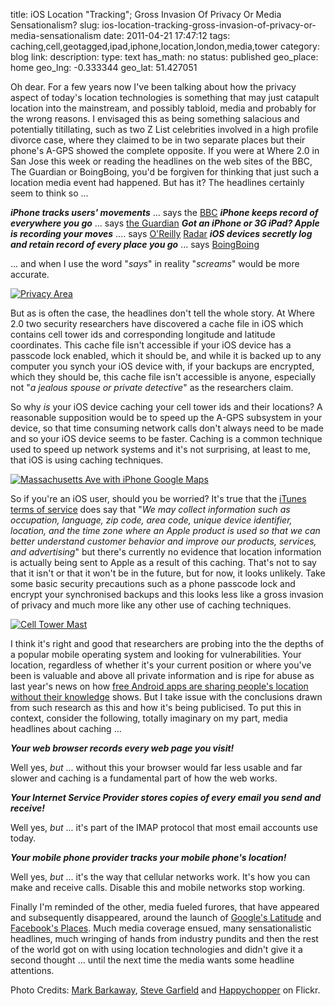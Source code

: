 title: iOS Location "Tracking"; Gross Invasion Of Privacy Or Media Sensationalism?
slug: ios-location-tracking-gross-invasion-of-privacy-or-media-sensationalism
date: 2011-04-21 17:47:12
tags: caching,cell,geotagged,ipad,iphone,location,london,media,tower
category: blog
link: 
description: 
type: text
has_math: no
status: published
geo_place: home
geo_lng: -0.333344
geo_lat: 51.427051

Oh dear. For a few years now I've been talking about how the privacy aspect of today's location technologies is something that may just catapult location into the mainstream, and possibly tabloid, media and probably for the wrong reasons. I envisaged this as being something salacious and potentially titillating, such as two Z List celebrities involved in a high profile divorce case, where they claimed to be in two separate places but their phone's A-GPS showed the complete opposite. If you were at Where 2.0 in San Jose this week or reading the headlines on the web sites of the BBC, The Guardian or BoingBoing, you'd be forgiven for thinking that just such a location media event had happened. But has it? The headlines certainly seem to think so ...

***iPhone tracks users' movements*** ... says the [BBC](http://www.bbc.co.uk/news/technology-13145562 "http://www.bbc.co.uk/news/technology-13145562")
***iPhone keeps record of everywhere you go*** ... says [the Guardian](http://www.guardian.co.uk/technology/2011/apr/20/iphone-tracking-prompts-privacy-fears "http://www.guardian.co.uk/technology/2011/apr/20/iphone-tracking-prompts-privacy-fears")
***Got an iPhone or 3G iPad? Apple is recording your moves*** .... says [O'Reilly](http://radar.oreilly.com/2011/04/apple-location-tracking.html "http://radar.oreilly.com/2011/04/apple-location-tracking.html") [Radar](http://radar.oreilly.com/2011/04/apple-location-tracking.html "http://radar.oreilly.com/2011/04/apple-location-tracking.html")
***iOS devices secretly log and retain record of every place you go*** ... says [BoingBoing](http://www.boingboing.net/2011/04/20/ios-devices-secretly.html "http://www.boingboing.net/2011/04/20/ios-devices-secretly.html")

... and when I use the word "*says*" in reality "*screams*" would be more accurate.

<!-- TEASER_END -->

[![Privacy Area](http://farm1.static.flickr.com/45/121496801_681393aa1e_d.jpg)](http://www.flickr.com/photos/barkaway/121496801/in/faves-vicchi/ "Privacy Area")

But as is often the case, the headlines don't tell the whole story. At Where 2.0 two security researchers have discovered a cache file in iOS which contains cell tower ids and corresponding longitude and latitude coordinates. This cache file isn't accessible if your iOS device has a passcode lock enabled, which it should be, and while it is backed up to any computer you synch your iOS device with, if your backups are encrypted, which they should be, this cache file isn't accessible is anyone, especially not "*a jealous spouse or private detective*" as the researchers claim.

So why *is* your iOS device caching your cell tower ids and their locations? A reasonable supposition would be to speed up the A-GPS subsystem in your device, so that time consuming network calls don't always need to be made and so your iOS device seems to be faster. Caching is a common technique used to speed up network systems and it's not surprising, at least to me, that iOS is using caching techniques.

[![Massachusetts Ave with iPhone Google Maps](http://farm2.static.flickr.com/1337/1270723762_7e75937616_d.jpg)](http://www.flickr.com/photos/stevegarfield/1270723762/in/faves-vicchi/ "Massachusetts Ave with iPhone Google Maps")

So if you're an iOS user, should you be worried? It's true that the [iTunes](http://www.apple.com/legal/itunes/uk/terms.html "http://www.apple.com/legal/itunes/uk/terms.html") [terms of service](http://www.apple.com/legal/itunes/uk/terms.html "http://www.apple.com/legal/itunes/uk/terms.html") does say that "*We may collect information such as occupation, language, zip code, area code, unique device identifier, location, and the time zone where an Apple product is used so that we can better understand customer behavior and improve our products, services, and advertising*" but there's currently no evidence that location information is actually being sent to Apple as a result of this caching. That's not to say that it isn't or that it won't be in the future, but for now, it looks unlikely. Take some basic security precautions such as a phone passcode lock and encrypt your synchronised backups and this looks less like a gross invasion of privacy and much more like any other use of caching techniques.

[![Cell Tower Mast](http://farm1.static.flickr.com/146/345096825_0181af9953_d.jpg)](http://www.flickr.com/photos/stevegarfield/1270723762/in/faves-vicchi/ "Cell Tower Mast")

I think it's right and good that researchers are probing into the the depths of a popular mobile operating system and looking for vulnerabilities. Your location, regardless of whether it's your current position or where you've been is valuable and above all private information and is ripe for abuse as last year's news on how [free Android apps are sharing people's location without their knowledge](/2010/10/12/as-location-goes-mainstream-so-does-the-potential-for-abuse/ "/2010/10/12/as-location-goes-mainstream-so-does-the-potential-for-abuse/") shows. But I take issue with the conclusions drawn from such research as this and how it's being publicised. To put this in context, consider the following, totally imaginary on my part, media headlines about caching ...

***Your web browser records every web page you visit!***

Well yes, *but* ... without this your browser would far less usable and far slower and caching is a fundamental part of how the web works.

***Your Internet Service Provider stores copies of every email you send and receive!***

Well yes, *but* ... it's part of the IMAP protocol that most email accounts use today.

***Your mobile phone provider tracks your mobile phone's location!***

Well yes, *but* ... it's the way that cellular networks work. It's how you can make and receive calls. Disable this and mobile networks stop working.

Finally I'm reminded of the other, media fueled furores, that have appeared and subsequently disappeared, around the launch of [Google's Latitude](/2009/02/08/latitude-media-coverage-needs-more-latitude/ "/2009/02/08/latitude-media-coverage-needs-more-latitude/") and [Facebook's Places](/2010/08/31/facebook-places-havent-we-been-here-before/ "/2010/08/31/facebook-places-havent-we-been-here-before/"). Much media coverage ensued, many sensationalistic headlines, much wringing of hands from industry pundits and then the rest of the world got on with using location technologies and didn't give it a second thought ... until the next time the media wants some headline attentions.


Photo Credits: [Mark Barkaway](http://www.flickr.com/photos/barkaway/121496801/in/faves-vicchi/ "http://www.flickr.com/photos/barkaway/121496801/in/faves-vicchi/"), [Steve Garfield](http://www.flickr.com/photos/stevegarfield/1270723762/in/faves-vicchi/ "http://www.flickr.com/photos/stevegarfield/1270723762/in/faves-vicchi/") and [Happychopper](http://www.flickr.com/photos/happychopper/345096825/in/faves-vicchi/ "http://www.flickr.com/photos/happychopper/345096825/in/faves-vicchi/") on Flickr.


